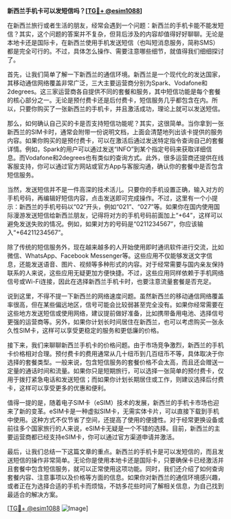 **新西兰手机卡可以发短信吗？[[TG💪+ @esim1088](https://t.me/s/esim1088)]**

在新西兰旅行或者生活的朋友，经常会遇到一个问题：新西兰的手机卡能不能发短信？其实，这个问题的答案并不复杂，但背后涉及的内容却值得好好聊聊。无论是本地卡还是国际卡，在新西兰使用手机发送短信（也叫短消息服务，简称SMS）都是完全可行的。不过，具体怎么操作、需要注意哪些细节，就值得我们细细探讨了。

首先，让我们简单了解一下新西兰的通信环境。新西兰是一个现代化的发达国家，其移动通信网络覆盖非常广泛，三大主要运营商分别为Spark、Vodafone和2degrees。这三家运营商各自提供不同的套餐和服务，其中短信功能是每个套餐的核心部分之一。无论是预付费卡还是后付费卡，短信服务几乎都包含在内。所以，只要你购买了一张新西兰的手机卡，并且激活成功，理论上就可以发送短信。

那么，如何确认自己买的卡是否支持短信功能呢？其实，这很简单。当你拿到一张新西兰的SIM卡时，通常会附带一份说明文档，上面会清楚地列出该卡提供的服务内容。如果你购买的是预付费卡，可以在激活后通过发送特定指令查询自己的套餐详情。例如，Spark的用户可以通过发送“INFO”到某个指定号码来获取详细信息。而Vodafone和2degrees也有类似的查询方式。此外，很多运营商还提供在线客服支持，你可以通过官方网站或官方App与客服沟通，确认你的套餐中是否包含短信服务。

当然，发送短信并不是一件高深的技术活儿。只要你的手机设置正确，输入对方的手机号码，再编辑好短信内容，点击发送即可完成操作。不过，这里有一个小提示：新西兰的手机号码以“02”开头，例如“021”、“027”等。如果你在国内使用国际漫游发送短信给新西兰朋友，记得将对方的手机号码前面加上“+64”，这样可以避免发送失败的情况。例如，如果对方的号码是“0211234567”，你应该输入“+64211234567”。

除了传统的短信服务外，现在越来越多的人开始使用即时通讯软件进行交流，比如微信、WhatsApp、Facebook Messenger等。这些应用不仅能够发送文字信息，还能发送语音、图片、视频等多种形式的内容。对于经常需要与国内亲友保持联系的人来说，这些应用无疑更加方便快捷。不过，这些应用同样依赖于手机网络信号或Wi-Fi连接，因此在选择新西兰手机卡时，也要注意流量套餐是否充足。

说到这里，不得不提一下新西兰的网络速度问题。虽然新西兰的移动通信网络覆盖率很高，但在某些偏远地区，信号可能会比较弱甚至完全没有。如果你经常需要在这些地方发送短信或使用网络，建议提前做好准备，比如携带备用电池、选择信号更强的运营商等。另外，如果你计划长时间居住在新西兰，也可以考虑购买一张永久性SIM卡，这样可以享受更稳定的服务和更低廉的价格。

接下来，我们来聊聊新西兰手机卡的价格问题。由于市场竞争激烈，新西兰的手机卡价格相对合理。预付费卡的费用通常从几十纽币到几百纽币不等，具体取决于你选择的套餐类型。一般来说，包含短信服务的套餐价格不会太高，而且还会赠送一定量的通话时间和流量。如果你只是短期旅行，可以选择一张简单的预付费卡，仅用于拨打紧急电话和发送短信；而如果你计划长期居住或工作，则建议选择后付费卡，这样可以享受更多的优惠和便利。

值得一提的是，随着电子SIM卡（eSIM）技术的发展，新西兰的手机卡市场也迎来了新的变革。eSIM卡是一种虚拟SIM卡，无需实体卡片，可以直接下载到手机中使用。这种方式不仅节省了空间，还提高了使用的便捷性。对于经常更换设备或前往多个国家旅行的人来说，eSIM卡无疑是一个不错的选择。目前，新西兰的主要运营商都已经支持eSIM卡，你可以通过官方渠道申请并激活。

最后，让我们总结一下这篇文章的重点。新西兰的手机卡是可以发短信的，而且发送短信的操作非常简单。无论你是使用本地卡还是国际卡，只要确保卡已经激活并且套餐中包含短信服务，就可以正常使用这项功能。同时，我们还介绍了如何查询套餐内容、注意事项以及价格等方面的信息。如果你对新西兰的通信环境感兴趣，或者正在为选择合适的手机卡而烦恼，不妨多花些时间了解相关信息，为自己找到最适合的解决方案。

[[TG💪+ @esim1088](https://t.me/s/esim1088) ![Image](https://i.postimg.cc/4NQfJmqS/Snipaste-2025-05-13-00-14-12.png)]